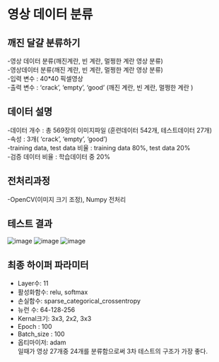 # 영상 데이터 분류
## 깨진 달걀 분류하기
-영상 데이터 분류(깨진계란, 빈 계란, 멀쩡한 계란 영상 분류)  
-영상데이터 분류(깨진 계란, 빈 계란, 멀쩡한 계란 영상 분류)  
-입력 변수  :  40*40 픽셀영상  
-출력 변수 :  ‘crack’, ‘empty’, ‘good’ (깨진 계란, 빈 계란, 멀쩡한 계란 )
## 데이터 설명
-데이터 개수 : 총 569장의 이미지파일 (훈련데이터 542개, 테스트데이터 27개)  
-속성 : 3개( ‘crack’, ‘empty’, ‘good’)  
-training data, test data 비율 : training data 80%, test data 20%  
-검증 데이터 비율 : 학습데이터 중 20%
## 전처리과정
-OpenCV(이미지 크기 조정), Numpy 전처리
## 테스트 결과
![image](https://github.com/user-attachments/assets/2d0def02-3bff-4994-8bac-f1bc31ef1dea)
![image](https://github.com/user-attachments/assets/cef38b33-3f35-4313-b6b4-e1f1a57edaa2)
![image](https://github.com/user-attachments/assets/a027bd65-c91a-4959-a563-8b680a716dfc)

## 최종 하이퍼 파라미터
- Layer수: 11  
- 활성화함수: relu, softmax  
- 손실함수: sparse_categorical_crossentropy  
- 뉴런 수: 64-128-256  
- Kernal크기: 3x3, 2x2, 3x3  
- Epoch : 100  
- Batch_size : 100  
- 옵티마이저: adam  
일때가 영상 27개중 24개를 분류함으로써 3차 테스트의 구조가 가장 좋다.




